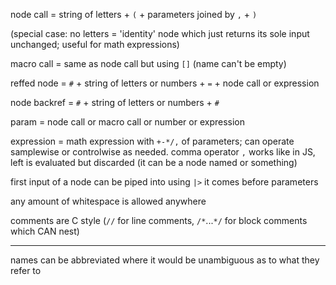 node call = string of letters + `(` + parameters joined by `,` + `)`

(special case: no letters = 'identity' node which just returns its sole input unchanged; useful for math expressions)

macro call = same as node call but using `[]` (name can't be empty)

reffed node = `#` + string of letters or numbers + `=` + node call or expression

node backref = `#` + string of letters or numbers + `#`

param = node call or macro call or number or expression

expression = math expression with `+-*/,` of parameters; can operate samplewise or controlwise as needed. comma operator `,` works like in JS, left is evaluated but discarded (it can be a node named or something)

first input of a node can be piped into using `|>` it comes before parameters

any amount of whitespace is allowed anywhere

comments are C style (`//` for line comments, `/*`...`*/` for block comments which CAN nest)

---

names can be abbreviated where it would be unambiguous as to what they refer to
